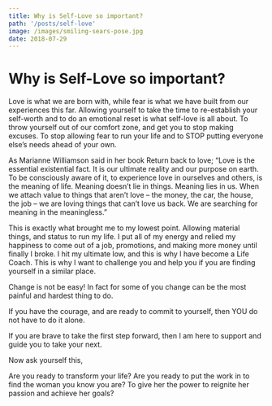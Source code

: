 ```yaml
---
title: Why is Self-Love so important?
path: '/posts/self-love'
image: /images/smiling-sears-pose.jpg
date: 2018-07-29
---
```


# Why is Self-Love so important?

Love is what we are born with, while fear is what we have built from our experiences this far. Allowing yourself to take the time to re-establish your self-worth and to do an emotional reset is what self-love is all about. To throw yourself out of our comfort zone, and get you to stop making excuses. To stop allowing fear to run your life and to STOP putting everyone else’s needs ahead of your own.

As Marianne Williamson said in her book Return back to love; “Love is the essential existential fact. It is our ultimate reality and our purpose on earth. To be consciously aware of it, to experience love in ourselves and others, is the meaning of life. Meaning doesn’t lie in things. Meaning lies in us. When we attach value to things that aren’t love – the money, the car, the house, the job – we are loving things that can’t love us back. We are searching for meaning in the meaningless.”

This is exactly what brought me to my lowest point. Allowing material things, and status to run my life. I put all of my energy and relied my happiness to come out of a job, promotions, and making more money until finally I broke. I hit my ultimate low, and this is why I have become a Life Coach. This is why I want to challenge you and help you if you are finding yourself in a similar place.

Change is not be easy! In fact for some of you change can be the most painful and hardest thing to do.

If you have the courage, and are ready to commit to yourself, then YOU do not have to do it alone.

If you are brave to take the first step forward, then I am here to support and guide you to take your next.

Now ask yourself this,

Are you ready to transform your life? Are you ready to put the work in to find the woman you know you are? To give her the power to reignite her passion and achieve her goals?

